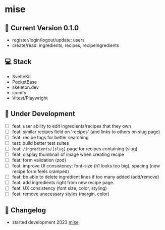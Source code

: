 # mise

## :rocket: Current Version 0.1.0

- register/login/logout/update: users
- create/read: ingredients, recipes, recipeIngredients

## :computer: Stack

- SvelteKit
- PocketBase
- skeleton.dev
- iconify
- Vitest/Playwright

## :construction: Under Development

- [ ] feat: user ability to edit ingredients/recipes that they own
- [ ] feat: similar recipes field on 'recipes' (and links to others on slug page)
- [ ] feat: recipe tags for better searching
- [ ] test: build better test suites
- [ ] feat: `/ingredients/[slug]` page for recipes containing [slug]
- [ ] feat: display thumbnail of image when creating recipe
- [ ] feat: form validation (zod)
- [ ] feat: improve UI consistency: font-size (h1 looks too big), spacing (new recipe form feels cramped)
- [ ] feat: be able to delete ingredient lines if too many added (add/remove)
- [ ] feat: add ingredients right from new recipe page.
- [ ] feat: UX consistency (font size, color, styling)
- [ ] feat: remove unecessary styles (margin, color)

## :arrows_counterclockwise: Changelog

- started development 2023 [mise](https://github.com/kylehorton33/svelte-bar)